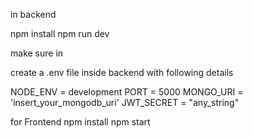 in backend

npm install
npm run dev

make sure in

create a .env file inside backend with following details

NODE_ENV = development
PORT = 5000
MONGO_URI = 'insert_your_mongodb_uri'
JWT_SECRET = "any_string"

for Frontend
npm install
npm start
